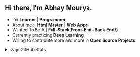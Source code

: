 ## Hi there, I'm Abhay Mourya.
- I'm  **Learner** | **Programmer** 
- About me :- **Html Master** | **Web Apps**
- Wanted To Be A | **Full-Stack(Front-End+Back-End/)**
- Currently practicing **Deep Learning**
- Willing to contribute more and more in **Open Source Projects**
<details>
  <summary>:zap: GitHub Stats</summary>
</br>
<img align="center" alt="Abhay557's GitHub Stats" src="https://github-readme-stats-eight-pink.vercel.app/api?username=Abhay557&&show_icons=true&theme=tokyonight&layout=compact" />
</br>
<img align="center" src="https://github-readme-streak-stats.herokuapp.com/?user=Abhay557&show_icons=true&theme=tokyonight&layout=compact" alt="Abhay557" />

### Profile views counter

![Visitor Count](https://profile-counter.glitch.me/{Abhay557}/count.svg)

### Languages and Tools : 

[<img align="left" alt="Python" width="26px" src="https://cdn4.iconfinder.com/data/icons/logos-and-brands/512/267_Python_logo-128.png" />](https://www.python.org/)
[<img align="left" alt="HTML5" width="26px" src="https://cdn1.iconfinder.com/data/icons/logotypes/32/badge-html-5-128.png" />](https://www.w3.org/html/)
[<img align="left" alt="CSS3" width="26px" src="https://cdn1.iconfinder.com/data/icons/logotypes/32/badge-css-3-128.png" />](https://www.w3schools.com/css/)
[<img align="left" alt="JavaScript" width="26px" src="https://cdn4.iconfinder.com/data/icons/logos-and-brands/512/187_Js_logo_logos-128.png" />](https://www.javascript.com/)
[<img align="left" alt="Node.js" width="26px" src="https://cdn4.iconfinder.com/data/icons/logos-and-brands/512/233_Node_Js_logo-128.png" />](https://nodejs.org/en/)
[<img align="left" alt="Java" width="26px" src="https://image.flaticon.com/icons/png/128/226/226777.png" />](https://java.com/)
[<img align="left" alt="Git" width="26px" src="https://cdn3.iconfinder.com/data/icons/social-media-2169/24/social_media_social_media_logo_git-128.png" />](https://git-scm.com/)
[<img align="left" alt="GitHub" width="26px" src="https://cdn4.iconfinder.com/data/icons/socialcones/508/Github-128.png" />](https://github.com/)
[<img align="left" alt="Visual Studio Code" width="26px" src="https://raw.githubusercontent.com/github/explore/80688e429a7d4ef2fca1e82350fe8e3517d3494d/topics/visual-studio-code/visual-studio-code.png" />](https://code.visualstudio.com/)
<br />
<br />
